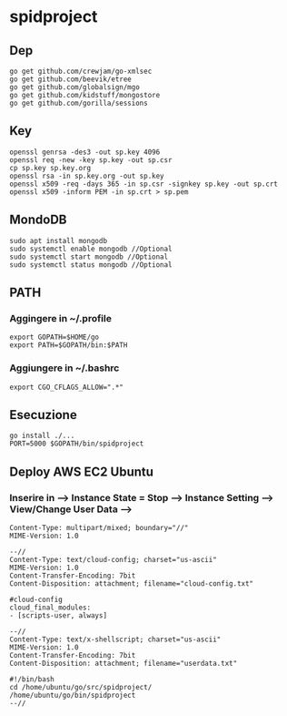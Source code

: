 # spidproject

## Dep
```
go get github.com/crewjam/go-xmlsec
go get github.com/beevik/etree
go get github.com/globalsign/mgo
go get github.com/kidstuff/mongostore
go get github.com/gorilla/sessions
```

## Key
```
openssl genrsa -des3 -out sp.key 4096
openssl req -new -key sp.key -out sp.csr
cp sp.key sp.key.org
openssl rsa -in sp.key.org -out sp.key
openssl x509 -req -days 365 -in sp.csr -signkey sp.key -out sp.crt
openssl x509 -inform PEM -in sp.crt > sp.pem
```

## MondoDB
```
sudo apt install mongodb
sudo systemctl enable mongodb //Optional
sudo systemctl start mongodb //Optional
sudo systemctl status mongodb //Optional
```

## PATH

### Aggingere in ~/.profile
```
export GOPATH=$HOME/go
export PATH=$GOPATH/bin:$PATH
```

### Aggiungere in ~/.bashrc
```
export CGO_CFLAGS_ALLOW=".*"
```

## Esecuzione
```
go install ./...
PORT=5000 $GOPATH/bin/spidproject
```

## Deploy AWS EC2 Ubuntu

### Inserire in --> Instance State = Stop --> Instance Setting --> View/Change User Data -->
```
Content-Type: multipart/mixed; boundary="//"
MIME-Version: 1.0

--//
Content-Type: text/cloud-config; charset="us-ascii"
MIME-Version: 1.0
Content-Transfer-Encoding: 7bit
Content-Disposition: attachment; filename="cloud-config.txt"

#cloud-config
cloud_final_modules:
- [scripts-user, always]

--//
Content-Type: text/x-shellscript; charset="us-ascii"
MIME-Version: 1.0
Content-Transfer-Encoding: 7bit
Content-Disposition: attachment; filename="userdata.txt"

#!/bin/bash
cd /home/ubuntu/go/src/spidproject/
/home/ubuntu/go/bin/spidproject
--//
```
